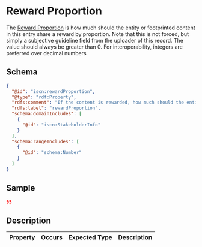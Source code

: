 # Reward Proportion

The [Reward Proportion](#) is how much should the entity or footprinted content in this entry share a reward by proportion. Note that this is not forced, but simply a subjective guideline field from the uploader of this record. The value should always be greater than 0. For interoperability, integers are preferred over decimal numbers

## Schema

```json
{
  "@id": "iscn:rewardProportion",
  "@type": "rdf:Property",
  "rdfs:comment": "If the content is rewarded, how much should the entity or footprinted content in this entry share the reward by proportion. Note that this is not forced, but simply a subjective guideline field from the uploader of this record. The value should always be greater than 0. For interoperability, integers are preferred over decimal numbers.",
  "rdfs:label": "rewardProportion",
  "schema:domainIncludes": [
    {
      "@id": "iscn:StakeholderInfo"
    }
  ],
  "schema:rangeIncludes": [
    {
      "@id": "schema:Number"
    }
  ]
}
```

## Sample

```json
95
```

## Description

| Property | Occurs | Expected Type | Description |
| -------- | ------ | ------------- | ----------- |
